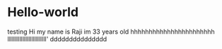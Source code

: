 # Hello-world
testing
Hi my name is Raji
im 33 years old
hhhhhhhhhhhhhhhhhhhhhhh
llllllllllllllllllllllllll'
ddddddddddddddd
